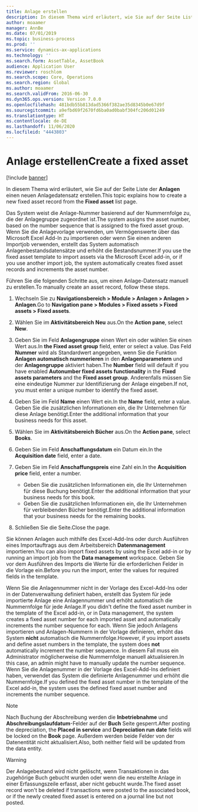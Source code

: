 ```yaml
---
title: Anlage erstellen
description: In diesem Thema wird erläutert, wie Sie auf der Seite Liste der Anlagen einen neuen Anlagendatensatz erstellen.
author: moaamer
manager: AnnBe
ms.date: 07/01/2019
ms.topic: business-process
ms.prod: ''
ms.service: dynamics-ax-applications
ms.technology: ''
ms.search.form: AssetTable, AssetBook
audience: Application User
ms.reviewer: roschlom
ms.search.scope: Core, Operations
ms.search.region: Global
ms.author: moaamer
ms.search.validFrom: 2016-06-30
ms.dyn365.ops.version: Version 7.0.0
ms.openlocfilehash: 481bdb55b813dad5366f382ae35d8345b0e67d9f
ms.sourcegitcommit: a9efbd69f2670fd6ba0ad0babf304fc206d01249
ms.translationtype: HT
ms.contentlocale: de-DE
ms.lasthandoff: 11/06/2020
ms.locfileid: "4443803"
---
```

# <a name="create-a-fixed-asset"></a><span data-ttu-id="60073-103">Anlage erstellen</span><span class="sxs-lookup"><span data-stu-id="60073-103">Create a fixed asset</span></span>

[!include [banner](../../includes/banner.md)]

<span data-ttu-id="60073-104">In diesem Thema wird erläutert, wie Sie auf der Seite Liste der **Anlagen** einen neuen Anlagedatensatz erstellen.</span><span class="sxs-lookup"><span data-stu-id="60073-104">This topic explains how to create a new fixed asset record from the **Fixed asset** list page.</span></span>

<span data-ttu-id="60073-105">Das System weist die Anlage-Nummer basierend auf der Nummernfolge zu, die der Anlagegruppe zugeordnet ist.</span><span class="sxs-lookup"><span data-stu-id="60073-105">The system assigns the asset number, based on the number sequence that is assigned to the fixed asset group.</span></span> <span data-ttu-id="60073-106">Wenn Sie die Anlagevorlage verwenden, um Vermögenswerte über das Microsoft Excel Add-In zu importieren oder wenn Sie einen anderen Importjob verwenden, erstellt das System automatisch Anlagenbestandsdatensätze und erhöht die Bestandsnummer.</span><span class="sxs-lookup"><span data-stu-id="60073-106">If you use the fixed asset template to import assets via the Microsoft Excel add-in, or if you use another import job, the system automatically creates fixed asset records and increments the asset number.</span></span>

<span data-ttu-id="60073-107">Führen Sie die folgenden Schritte aus, um einen Anlage-Datensatz manuell zu erstellen.</span><span class="sxs-lookup"><span data-stu-id="60073-107">To manually create an asset record, follow these steps.</span></span>

1. <span data-ttu-id="60073-108">Wechseln Sie zu **Navigationsbereich \> Module \> Anlagen \> Anlagen \> Anlagen**.</span><span class="sxs-lookup"><span data-stu-id="60073-108">Go to **Navigation pane \> Modules \> Fixed assets \> Fixed assets \> Fixed assets**.</span></span>
2. <span data-ttu-id="60073-109">Wählen Sie im **Aktivitätsbereich** **Neu** aus.</span><span class="sxs-lookup"><span data-stu-id="60073-109">On the **Action pane**, select **New**.</span></span>
3. <span data-ttu-id="60073-110">Geben Sie im Feld **Anlagengruppe** einen Wert ein oder wählen Sie einen Wert aus.</span><span class="sxs-lookup"><span data-stu-id="60073-110">In **the Fixed asset group** field, enter or select a value.</span></span> <span data-ttu-id="60073-111">Das Feld **Nummer** wird als Standardwert angegeben, wenn Sie die Funktion **Anlagen automatisch nummerieren** in den **Anlagenparametern** und der **Anlagengruppe** aktiviert haben.</span><span class="sxs-lookup"><span data-stu-id="60073-111">The **Number** field will default if you have enabled **Autonumber fixed assets functionality** in the **Fixed assets parameters** and the **Fixed asset group**.</span></span> <span data-ttu-id="60073-112">Anderenfalls müssen Sie eine eindeutige Nummer zur Identifizierung der Anlage eingeben.</span><span class="sxs-lookup"><span data-stu-id="60073-112">If not, you must enter a unique number to identify the fixed asset.</span></span>
4. <span data-ttu-id="60073-113">Geben Sie im Feld **Name** einen Wert ein.</span><span class="sxs-lookup"><span data-stu-id="60073-113">In the **Name** field, enter a value.</span></span> <span data-ttu-id="60073-114">Geben Sie die zusätzlichen Informationen ein, die Ihr Unternehmen für diese Anlage benötigt.</span><span class="sxs-lookup"><span data-stu-id="60073-114">Enter the additional information that your business needs for this asset.</span></span>
5. <span data-ttu-id="60073-115">Wählen Sie im **Aktivitätsbereich** **Bücher** aus.</span><span class="sxs-lookup"><span data-stu-id="60073-115">On the **Action pane**, select **Books**.</span></span>
6. <span data-ttu-id="60073-116">Geben Sie im Feld **Anschaffungsdatum** ein Datum ein.</span><span class="sxs-lookup"><span data-stu-id="60073-116">In the **Acquisition date** field, enter a date.</span></span>
7. <span data-ttu-id="60073-117">Geben Sie im Feld **Anschaffungspreis** eine Zahl ein.</span><span class="sxs-lookup"><span data-stu-id="60073-117">In the **Acquisition price** field, enter a number.</span></span>

    - <span data-ttu-id="60073-118">Geben Sie die zusätzlichen Informationen ein, die Ihr Unternehmen für diese Buchung benötigt.</span><span class="sxs-lookup"><span data-stu-id="60073-118">Enter the additional information that your business needs for this book.</span></span>
    - <span data-ttu-id="60073-119">Geben Sie die zusätzlichen Informationen ein, die Ihr Unternehmen für verbleibenden Bücher benötigt.</span><span class="sxs-lookup"><span data-stu-id="60073-119">Enter the additional information that your business needs for the remaining books.</span></span>

8. <span data-ttu-id="60073-120">Schließen Sie die Seite.</span><span class="sxs-lookup"><span data-stu-id="60073-120">Close the page.</span></span>

<span data-ttu-id="60073-121">Sie können Anlagen auch mithilfe des Excel-Add-Ins oder durch Ausführen eines Importauftrags aus dem Arbeitsbereich **Datenmanagement** importieren.</span><span class="sxs-lookup"><span data-stu-id="60073-121">You can also import fixed assets by using the Excel add-in or by running an import job from the **Data management** workspace.</span></span> <span data-ttu-id="60073-122">Geben Sie vor dem Ausführen des Imports die Werte für die erforderlichen Felder in die Vorlage ein.</span><span class="sxs-lookup"><span data-stu-id="60073-122">Before you run the import, enter the values for required fields in the template.</span></span>

<span data-ttu-id="60073-123">Wenn Sie die Anlagennummer nicht in der Vorlage des Excel-Add-Ins oder in der Datenverwaltung definiert haben, erstellt das System für jede importierte Anlage eine Anlagennummer und erhöht automatisch die Nummernfolge für jede Anlage.</span><span class="sxs-lookup"><span data-stu-id="60073-123">If you didn't define the fixed asset number in the template of the Excel add-in, or in Data management, the system creates a fixed asset number for each imported asset and automatically increments the number sequence for each.</span></span> <span data-ttu-id="60073-124">Wenn Sie jedoch Anlagens importieren und Anlagen-Nummern in der Vorlage definieren, erhöht das System **nicht** automatisch die Nummernfolge.</span><span class="sxs-lookup"><span data-stu-id="60073-124">However, if you import assets and define asset numbers in the template, the system does **not** automatically increment the number sequence.</span></span> <span data-ttu-id="60073-125">In diesem Fall muss ein Administrator möglicherweise die Nummernfolge manuell aktualisieren.</span><span class="sxs-lookup"><span data-stu-id="60073-125">In this case, an admin might have to manually update the number sequence.</span></span> <span data-ttu-id="60073-126">Wenn Sie die Anlagenummer in der Vorlage des Excel-Add-Ins definiert haben, verwendet das System die definierte Anlagenummer und erhöht die Nummernfolge.</span><span class="sxs-lookup"><span data-stu-id="60073-126">If you defined the fixed asset number in the template of the Excel add-in, the system uses the defined fixed asset number and increments the number sequence.</span></span>

> [!NOTE]                                                                                                         
> <span data-ttu-id="60073-127">Nach Buchung der Abschreibung werden die **Inbetriebnahme** und **Abschreibungslaufdatum**-Felder auf der **Buch** Seite gesperrt.</span><span class="sxs-lookup"><span data-stu-id="60073-127">After posting the depreciation, the **Placed in service** and **Depreciation run date** fields will be locked on the **Book** page.</span></span> <span data-ttu-id="60073-128">Außerdem werden beide Felder von der Datenentität nicht aktualisiert.</span><span class="sxs-lookup"><span data-stu-id="60073-128">Also, both neither field will be updated from the data entity.</span></span>

> [!WARNING]
> <span data-ttu-id="60073-129">Der Anlagebestand wird nicht gelöscht, wenn Transaktionen in das zugehörige Buch gebucht wurden oder wenn die neu erstellte Anlage in einer Erfassungszeile erfasst, aber nicht gebucht wurde.</span><span class="sxs-lookup"><span data-stu-id="60073-129">The fixed asset record won't be deleted if transactions were posted to the associated book, or if the newly created fixed asset is entered on a journal line but not posted.</span></span> 
